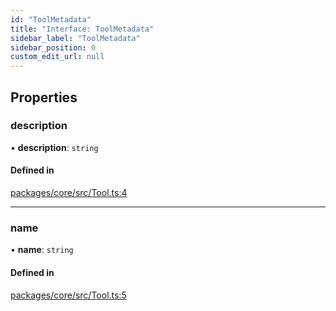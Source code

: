 ```yaml
---
id: "ToolMetadata"
title: "Interface: ToolMetadata"
sidebar_label: "ToolMetadata"
sidebar_position: 0
custom_edit_url: null
---
```


## Properties

### description

• **description**: `string`

#### Defined in

[packages/core/src/Tool.ts:4](https://github.com/run-llama/LlamaIndexTS/blob/d613bbd/packages/core/src/Tool.ts#L4)

---

### name

• **name**: `string`

#### Defined in

[packages/core/src/Tool.ts:5](https://github.com/run-llama/LlamaIndexTS/blob/d613bbd/packages/core/src/Tool.ts#L5)
